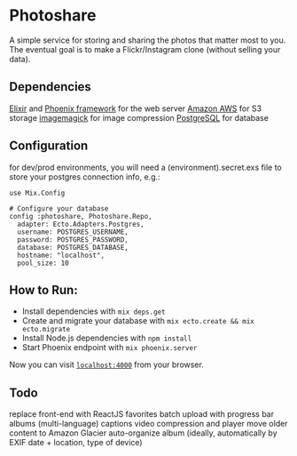 # Photoshare
A simple service for storing and sharing the photos that matter most to you. The eventual goal is to make a Flickr/Instagram clone (without selling your data).

## Dependencies
[Elixir](https://elixir-lang.org/install.html) and [Phoenix framework](https://hexdocs.pm/phoenix/installation.html) for the web server
[Amazon AWS](https://aws.amazon.com/) for S3 storage
[imagemagick](https://www.imagemagick.org/script/download.php) for image compression
[PostgreSQL](https://www.postgresql.org/download/) for database

## Configuration

for dev/prod environments, you will need a (environment).secret.exs file to store your postgres connection info, e.g.:

```
use Mix.Config

# Configure your database
config :photoshare, Photoshare.Repo,
  adapter: Ecto.Adapters.Postgres,
  username: POSTGRES_USERNAME,
  password: POSTGRES_PASSWORD,
  database: POSTGRES_DATABASE,
  hostname: "localhost",
  pool_size: 10
```

## How to Run:

  * Install dependencies with `mix deps.get`
  * Create and migrate your database with `mix ecto.create && mix ecto.migrate`
  * Install Node.js dependencies with `npm install`
  * Start Phoenix endpoint with `mix phoenix.server`

Now you can visit [`localhost:4000`](http://localhost:4000) from your browser.

## Todo
replace front-end with ReactJS
favorites
batch upload with progress bar
albums
(multi-language) captions
video compression and player
move older content to Amazon Glacier
auto-organize album (ideally, automatically by EXIF date + location, type of device)